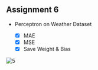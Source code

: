 ## Assignment 6

  - Perceptron on Weather Dataset
 
    - [x] MAE
    - [x] MSE
    - [x] Save Weight & Bias

  ![5](https://user-images.githubusercontent.com/88143329/154801451-704a9644-2edf-4324-a4f1-f9fab9d71010.png)

    
    
